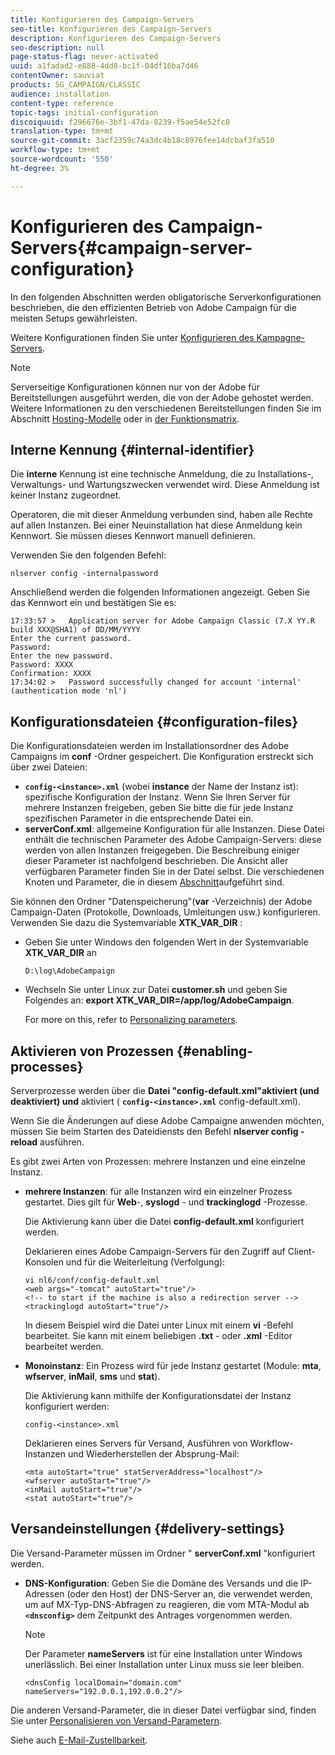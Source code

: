 ```yaml
---
title: Konfigurieren des Campaign-Servers
seo-title: Konfigurieren des Campaign-Servers
description: Konfigurieren des Campaign-Servers
seo-description: null
page-status-flag: never-activated
uuid: a1fadad2-e888-4dd8-bc1f-04df16ba7d46
contentOwner: sauviat
products: SG_CAMPAIGN/CLASSIC
audience: installation
content-type: reference
topic-tags: initial-configuration
discoiquuid: f296676e-3bf1-47da-8239-f5ae54e52fc0
translation-type: tm+mt
source-git-commit: 3acf2359c74a3dc4b18c8976fee14dcbaf3fa510
workflow-type: tm+mt
source-wordcount: '550'
ht-degree: 3%

---
```



# Konfigurieren des Campaign-Servers{#campaign-server-configuration}

In den folgenden Abschnitten werden obligatorische Serverkonfigurationen beschrieben, die den effizienten Betrieb von Adobe Campaign für die meisten Setups gewährleisten.

Weitere Konfigurationen finden Sie unter [Konfigurieren des Kampagne-Servers](../../installation/using/configuring-campaign-server.md).

>[!NOTE]
>
>Serverseitige Konfigurationen können nur von der Adobe für Bereitstellungen ausgeführt werden, die von der Adobe gehostet werden. Weitere Informationen zu den verschiedenen Bereitstellungen finden Sie im Abschnitt [Hosting-Modelle](../../installation/using/hosting-models.md) oder in [der Funktionsmatrix](../../installation/using/capability-matrix.md).

## Interne Kennung {#internal-identifier}

Die **interne** Kennung ist eine technische Anmeldung, die zu Installations-, Verwaltungs- und Wartungszwecken verwendet wird. Diese Anmeldung ist keiner Instanz zugeordnet.

Operatoren, die mit dieser Anmeldung verbunden sind, haben alle Rechte auf allen Instanzen. Bei einer Neuinstallation hat diese Anmeldung kein Kennwort. Sie müssen dieses Kennwort manuell definieren.

Verwenden Sie den folgenden Befehl:

```
nlserver config -internalpassword
```

Anschließend werden die folgenden Informationen angezeigt. Geben Sie das Kennwort ein und bestätigen Sie es:

```
17:33:57 >   Application server for Adobe Campaign Classic (7.X YY.R build XXX@SHA1) of DD/MM/YYYY
Enter the current password.
Password:
Enter the new password.
Password: XXXX
Confirmation: XXXX
17:34:02 >   Password successfully changed for account 'internal' (authentication mode 'nl')
```

## Konfigurationsdateien {#configuration-files}

Die Konfigurationsdateien werden im Installationsordner des Adobe Campaigns im **conf** -Ordner gespeichert. Die Konfiguration erstreckt sich über zwei Dateien:

* **`config-<instance>.xml`** (wobei **instance** der Name der Instanz ist): spezifische Konfiguration der Instanz. Wenn Sie Ihren Server für mehrere Instanzen freigeben, geben Sie bitte die für jede Instanz spezifischen Parameter in die entsprechende Datei ein.
* **serverConf.xml**: allgemeine Konfiguration für alle Instanzen. Diese Datei enthält die technischen Parameter des Adobe Campaign-Servers: diese werden von allen Instanzen freigegeben. Die Beschreibung einiger dieser Parameter ist nachfolgend beschrieben. Die Ansicht aller verfügbaren Parameter finden Sie in der Datei selbst. Die verschiedenen Knoten und Parameter, die in diesem [Abschnitt](../../installation/using/the-server-configuration-file.md)aufgeführt sind.

Sie können den Ordner &quot;Datenspeicherung&quot;(**var** -Verzeichnis) der Adobe Campaign-Daten (Protokolle, Downloads, Umleitungen usw.) konfigurieren. Verwenden Sie dazu die Systemvariable **XTK_VAR_DIR** :

* Geben Sie unter Windows den folgenden Wert in der Systemvariable **XTK_VAR_DIR** an

   ```
   D:\log\AdobeCampaign
   ```

* Wechseln Sie unter Linux zur Datei **customer.sh** und geben Sie Folgendes an: **export XTK_VAR_DIR=/app/log/AdobeCampaign**.

   For more on this, refer to [Personalizing parameters](../../installation/using/installing-packages-with-linux.md#personalizing-parameters).

## Aktivieren von Prozessen {#enabling-processes}

Serverprozesse werden über die **Datei &quot;config-default.xml&quot;aktiviert (und deaktiviert) und** aktiviert ( **`config-<instance>.xml`** config-default.xml).

Wenn Sie die Änderungen auf diese Adobe Campaigne anwenden möchten, müssen Sie beim Starten des Dateidiensts den Befehl **nlserver config -reload** ausführen.

Es gibt zwei Arten von Prozessen: mehrere Instanzen und eine einzelne Instanz.

* **mehrere Instanzen**: für alle Instanzen wird ein einzelner Prozess gestartet. Dies gilt für **Web**-, **syslogd** - und **trackinglogd** -Prozesse.

   Die Aktivierung kann über die Datei **config-default.xml** konfiguriert werden.

   Deklarieren eines Adobe Campaign-Servers für den Zugriff auf Client-Konsolen und für die Weiterleitung (Verfolgung):

   ```
   vi nl6/conf/config-default.xml
   <web args="-tomcat" autoStart="true"/>  
   <!-- to start if the machine is also a redirection server -->  
   <trackinglogd autoStart="true"/>
   ```

   In diesem Beispiel wird die Datei unter Linux mit einem **vi** -Befehl bearbeitet. Sie kann mit einem beliebigen **.txt** - oder **.xml** -Editor bearbeitet werden.

* **Monoinstanz**: Ein Prozess wird für jede Instanz gestartet (Module: **mta**, **wfserver**, **inMail**, **sms** und **stat**).

   Die Aktivierung kann mithilfe der Konfigurationsdatei der Instanz konfiguriert werden:

   ```
   config-<instance>.xml
   ```

   Deklarieren eines Servers für Versand, Ausführen von Workflow-Instanzen und Wiederherstellen der Absprung-Mail:

   ```
   <mta autoStart="true" statServerAddress="localhost"/>
   <wfserver autoStart="true"/>  
   <inMail autoStart="true"/>
   <stat autoStart="true"/>
   ```

## Versandeinstellungen {#delivery-settings}

Die Versand-Parameter müssen im Ordner &quot; **serverConf.xml** &quot;konfiguriert werden.

* **DNS-Konfiguration**: Geben Sie die Domäne des Versands und die IP-Adressen (oder den Host) der DNS-Server an, die verwendet werden, um auf MX-Typ-DNS-Abfragen zu reagieren, die vom MTA-Modul ab **`<dnsconfig>`** dem Zeitpunkt des Antrages vorgenommen werden.

   >[!NOTE]
   >
   >Der Parameter **nameServers** ist für eine Installation unter Windows unerlässlich. Bei einer Installation unter Linux muss sie leer bleiben.

   ```
   <dnsConfig localDomain="domain.com" nameServers="192.0.0.1,192.0.0.2"/>
   ```

Die anderen Versand-Parameter, die in dieser Datei verfügbar sind, finden Sie unter [Personalisieren von Versand-Parametern](../../installation/using/configuring-campaign-server.md#personalizing-delivery-parameters).

Siehe auch [E-Mail-Zustellbarkeit](../../installation/using/email-deliverability.md).
